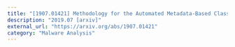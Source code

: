 ```yaml
---
title: "[1907.01421] Methodology for the Automated Metadata-Based Classification of Incriminating Digital Forensic Artefacts"
description: "2019.07 [arxiv]"
external_url: "https://arxiv.org/abs/1907.01421"
category: "Malware Analysis"
---
```

